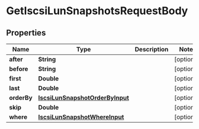 

# GetIscsiLunSnapshotsRequestBody


## Properties

Name | Type | Description | Notes
------------ | ------------- | ------------- | -------------
**after** | **String** |  |  [optional]
**before** | **String** |  |  [optional]
**first** | **Double** |  |  [optional]
**last** | **Double** |  |  [optional]
**orderBy** | [**IscsiLunSnapshotOrderByInput**](IscsiLunSnapshotOrderByInput.md) |  |  [optional]
**skip** | **Double** |  |  [optional]
**where** | [**IscsiLunSnapshotWhereInput**](IscsiLunSnapshotWhereInput.md) |  |  [optional]



